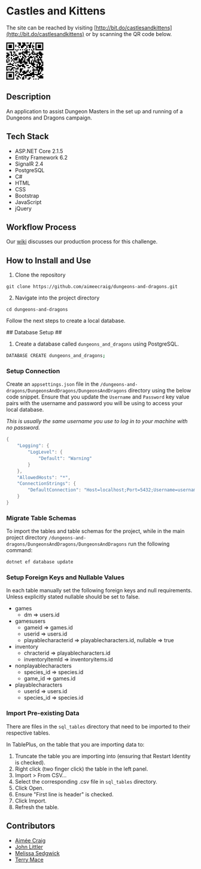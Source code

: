 # Castles and Kittens #

The site can be reached by visiting [http://bit.do/castlesandkittens](http://bit.do/castlesandkittens) or by scanning the QR code below.

![qr-code](images/qr.png)

## Description ##
An application to assist Dungeon Masters in the set up and running of a Dungeons and Dragons campaign.

## Tech Stack ##
* ASP.NET Core 2.1.5
* Entity Framework 6.2
* SignalR 2.4
* PostgreSQL
* C#
* HTML
* CSS
* Bootstrap
* JavaScript
* jQuery

## Workflow Process ##
Our [wiki](https://github.com/aimeecraig/dungeons-and-dragons/wiki) discusses our production process for this challenge.

## How to Install and Use ##
1. Clone the repository
```
git clone https://github.com/aimeecraig/dungeons-and-dragons.git
```

2. Navigate into the project directory
```
cd dungeons-and-dragons
```

Follow the next steps to create a local database.

## Database Setup ##
1. Create a database called `dungeons_and_dragons` using PostgreSQL.
```bash
DATABASE CREATE dungeons_and_dragons;
```

### Setup Connection ###
Create an `appsettings.json` file in the `/dungeons-and-dragons/DungeonsAndDragons/DungeonsAndDragons` directory using the below code snippet. Ensure that you update the `Username` and `Password` key value pairs with the username and password you will be using to access your local database.

*This is usually the same username you use to log in to your machine with no password.*

```csharp
{
    "Logging": {
        "LogLevel": {
            "Default": "Warning"
        }
    },
    "AllowedHosts": "*",
    "ConnectionStrings": {
        "DefaultConnection": "Host=localhost;Port=5432;Username=username;Password=password;Database=dungeons_and_dragons;"
    }
}
```

### Migrate Table Schemas ###
To import the tables and table schemas for the project, while in the main project directory `/dungeons-and-dragons/DungeonsAndDragons/DungeonsAndDragons` run the following command:
```bash
dotnet ef database update
```

### Setup Foreign Keys and Nullable Values ###
In each table manually set the following foreign keys and null requirements. Unless explicitly stated nullable should be set to false.

* games
  * dm => users.id
* gamesusers
  * gameid => games.id
  * userid => users.id
  * playablecharacterid => playablecharacters.id, nullable => true
* inventory
  * chracterid => playablecharacters.id
  * inventoryItemId => inventoryitems.id
* nonplayablecharacters
  * species_id => species.id
  * game_id => games.id
* playablecharacters
  * userid => users.id
  * species_id => species.id

### Import Pre-existing Data ###
There are files in the `sql_tables` directory that need to be imported to their respective tables.

In TablePlus, on the table that you are importing data to:
1. Truncate the table you are importing into (ensuring that Restart Identity is checked).
2. Right click (two finger click) the table in the left panel.
3. Import > From CSV...
4. Select the corresponding .csv file in `sql_tables` directory.
5. Click Open.
6. Ensure "First line is header" is checked.
7. Click Import.
8. Refresh the table.

## Contributors ##
* [Aimée Craig](https://github.com/aimeecraig)
* [John Littler](https://github.com/JSLittler)
* [Melissa Sedgwick](https://github.com/melissasedgwick)
* [Terry Mace](https://github.com/Tolvic)
